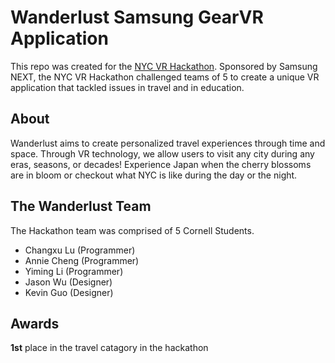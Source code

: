 # Wanderlust Samsung GearVR Application
This repo was created for the [NYC VR Hackathon](https://nyvrhackathon.splashthat.com/). Sponsored by Samsung NEXT, the NYC VR Hackathon challenged teams of 5 to create a unique VR application that tackled issues in travel and in education.

## About
Wanderlust aims to create personalized travel experiences through time and space. Through VR technology, we allow users to visit any city during any eras, seasons, or decades! Experience Japan when the cherry blossoms are in bloom or checkout what NYC is like during the day or the night.

## The Wanderlust Team
The Hackathon team was comprised of 5 Cornell Students.

- Changxu Lu (Programmer)
- Annie Cheng (Programmer)
- Yiming Li (Programmer)
- Jason Wu (Designer)
- Kevin Guo (Designer)

## Awards
__1st__ place in the travel catagory in the hackathon